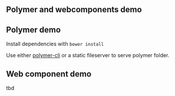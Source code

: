 Polymer and webcomponents demo
---

## Polymer demo 

Install dependencies with `bower install`

Use either [polymer-cli](https://github.com/Polymer/polymer-cli) or a static fileserver to serve polymer folder. 

## Web component demo 

tbd
